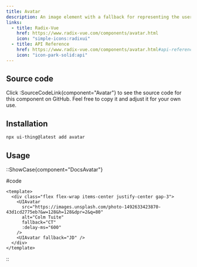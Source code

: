 ```yaml
---
title: Avatar
description: An image element with a fallback for representing the user.
links:
  - title: Radix-Vue
    href: https://www.radix-vue.com/components/avatar.html
    icon: "simple-icons:radixui"
  - title: API Reference
    href: https://www.radix-vue.com/components/avatar.html#api-reference
    icon: "icon-park-solid:api"
---
```


## Source code

Click :SourceCodeLink{component="Avatar"} to see the source code for this component on GitHub. Feel free to copy it and adjust it for your own use.

## Installation

```bash
npx ui-thing@latest add avatar
```

## Usage

::ShowCase{component="DocsAvatar"}

#code

```vue [DocsAspectRatio.vue]
<template>
  <div class="flex flex-wrap items-center justify-center gap-3">
    <UIAvatar
      src="https://images.unsplash.com/photo-1492633423870-43d1cd2775eb?&w=128&h=128&dpr=2&q=80"
      alt="Colm Tuite"
      fallback="CT"
      :delay-ms="600"
    />
    <UIAvatar fallback="JD" />
  </div>
</template>
```

::
